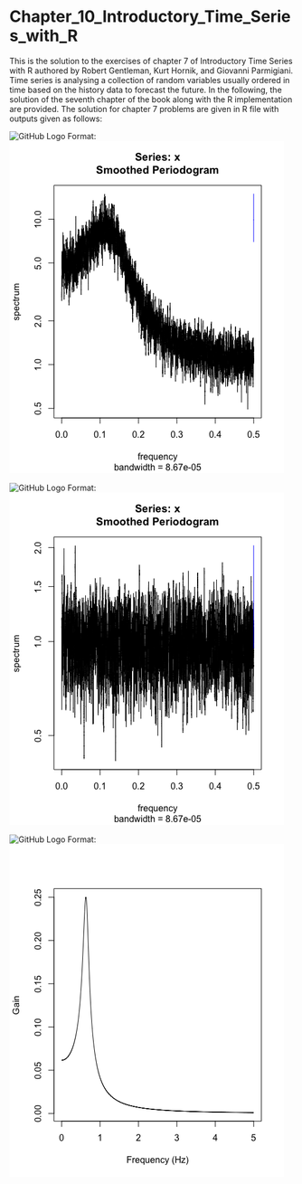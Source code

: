 # Chapter_10_Introductory_Time_Series_with_R

This is the solution to the exercises of chapter 7 of Introductory Time Series with R authored by Robert Gentleman, Kurt Hornik, and Giovanni Parmigiani.   Time series is analysing a collection of random variables usually ordered in time based on the history data to forecast the future. In the following, the solution of the seventh chapter of the book along with the R implementation are provided.  The solution for chapter 7 problems are given in R file with outputs given as follows: 

![GitHub Logo](/quad1.png)
Format: ![Alt Text](https://github.com/vahidNaghshin/Chapter_10_Introductory_Time_Series_with_R-/blob/master/Sxx.png)

![GitHub Logo](/quad1.png)
Format: ![Alt Text](https://github.com/vahidNaghshin/Chapter_10_Introductory_Time_Series_with_R-/blob/master/Syy.png)

![GitHub Logo](/quad1.png)
Format: ![Alt Text](https://github.com/vahidNaghshin/Chapter_10_Introductory_Time_Series_with_R-/blob/master/freqH.png)
